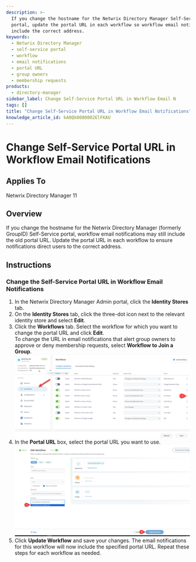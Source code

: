 ```yaml
---
description: >-
  If you change the hostname for the Netwrix Directory Manager Self-Service
  portal, update the portal URL in each workflow so workflow email notifications
  include the correct address.
keywords:
  - Netwrix Directory Manager
  - self-service portal
  - workflow
  - email notifications
  - portal URL
  - group owners
  - membership requests
products:
  - directory-manager
sidebar_label: Change Self-Service Portal URL in Workflow Email N
tags: []
title: "Change Self-Service Portal URL in Workflow Email Notifications"
knowledge_article_id: kA0Qk0000002ElFKAU
---
```


# Change Self-Service Portal URL in Workflow Email Notifications

## Applies To

Netwrix Directory Manager 11

## Overview

If you change the hostname for the Netwrix Directory Manager (formerly GroupID) Self-Service portal, workflow email notifications may still include the old portal URL. Update the portal URL in each workflow to ensure notifications direct users to the correct address.

## Instructions

### Change the Self-Service Portal URL in Workflow Email Notifications

1. In the Netwrix Directory Manager Admin portal, click the **Identity Stores** tab.
2. On the **Identity Stores** tab, click the three-dot icon next to the relevant identity store and select **Edit**.
3. Click the **Workflows** tab. Select the workflow for which you want to change the portal URL and click **Edit**.  
   To change the URL in email notifications that alert group owners to approve or deny membership requests, select **Workflow to Join a Group**.  
   ![Editing a workflow in Directory Manager 11](images/ka0Qk000000EMbl_0EMQk00000Ba629.png)
4. In the **Portal URL** box, select the portal URL you want to use.  
   ![Selecting the Portal URL in Directory Manager 11](images/ka0Qk000000EMbl_0EMQk00000Ba65N.png)
5. Click **Update Workflow** and save your changes. The email notifications for this workflow will now include the specified portal URL. Repeat these steps for each workflow as needed.
